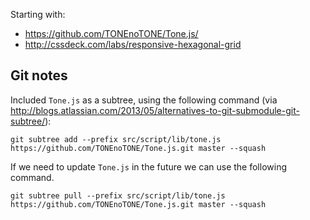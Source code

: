 Starting with:

* https://github.com/TONEnoTONE/Tone.js/
* http://cssdeck.com/labs/responsive-hexagonal-grid

## Git notes

Included `Tone.js` as a subtree, using the following command (via http://blogs.atlassian.com/2013/05/alternatives-to-git-submodule-git-subtree/):

```
git subtree add --prefix src/script/lib/tone.js https://github.com/TONEnoTONE/Tone.js.git master --squash
```

If we need to update `Tone.js` in the future we can use the following command.

```
git subtree pull --prefix src/script/lib/tone.js https://github.com/TONEnoTONE/Tone.js.git master --squash
```